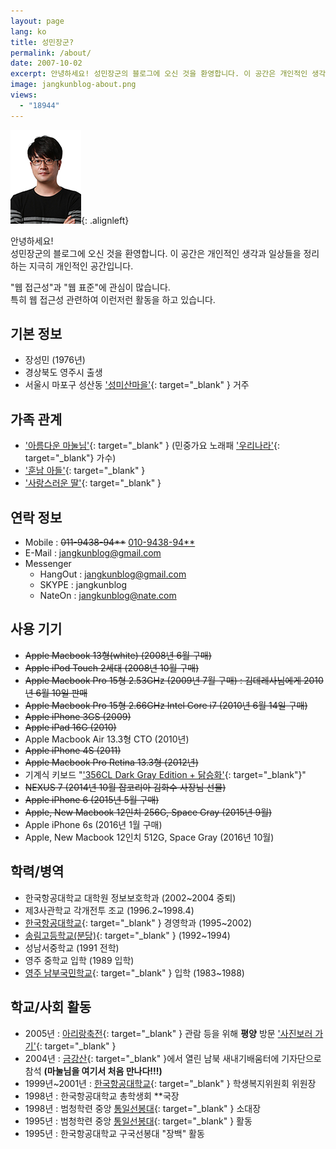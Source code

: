 ```yaml
---
layout: page
lang: ko
title: 성민장군?
permalink: /about/
date: 2007-10-02
excerpt: 안녕하세요! 성민장군의 블로그에 오신 것을 환영합니다. 이 공간은 개인적인 생각과 일상들을 정리하는 지극히 개인적인 공간입니다. 웹 접근성과 웹 표준에 관심이 많습니다. 특히 웹 접근성 관련하여 이런저런 활동을 하고 있습니다.
image: jangkunblog-about.png
views:
  - "18944"
---
```


![성민장군](/assets/img/common/jsm-1.jpg){: .alignleft}
  
안녕하세요!  
성민장군의 블로그에 오신 것을 환영합니다.
이 공간은 개인적인 생각과 일상들을 정리하는 지극히 개인적인 공간입니다.

"웹 접근성"과 "웹 표준"에 관심이 많습니다.  
특히 웹 접근성 관련하여 이런저런 활동을 하고 있습니다.


## 기본 정보

  * 장성민 (1976년)
  * 경상북도 영주시 출생
  * 서울시 마포구 성산동 ['성미산마을'](http://navercast.naver.com/geographic/smalltown/2533){: target="_blank" } 거주

## 가족 관계

  * ['아름다운 마눌님'](https://www.facebook.com/lizzle77){: target="_blank" } (민중가요 노래패 ['우리나라'](http://www.facebook.com/uninara/){: target="_blank"} 가수)
  * ['훈남 아들'](https://www.facebook.com/jangkunblog/media_set?set=ft.10203092919563872&type=1){: target="_blank" }
  * ['사랑스러운 딸'](https://www.facebook.com/jangkunblog/media_set?set=ft.10203122189935613&type=1){: target="_blank" }

## 연락 정보

  * Mobile : ~~011-9438-94**~~ <ins datetime="2009-07-10T09:20+09:00">010-9438-94**</ins>
  * E-Mail : [jangkunblog@gmail.com](http://www.jangkunblog.com/contact/)
  * Messenger 
      * HangOut : jangkunblog@gmail.com
      * SKYPE : jangkunblog
      * NateOn : jangkunblog@nate.com

## 사용 기기

  * ~~Apple Macbook 13형(white) (2008년 6월 구매)~~
  * ~~Apple iPod Touch 2세대 (2008년 10월 구매)~~
  * ~~Apple Macbook Pro 15형 2.53GHz (2009년 7월 구매) : 김데레사님에게 2010년 6월 10일 판매~~
  * ~~Apple Macbook Pro 15형 2.66GHz Intel Core i7 (2010년 6월 14일 구매)~~
  * ~~Apple iPhone 3GS (2009)~~
  * ~~Apple iPad 16G (2010)~~
  * Apple Macbook Air 13.3형 CTO (2010년)
  * ~~Apple iPhone 4S (2011)~~
  * ~~Apple Macbook Pro Retina 13.3형 (2012년)~~
  * 기계식 키보드 "['356CL Dark Gray Edition + 닭승화'](http://www.facebook.com/media/set/?set=a.1003322863333.222.1832703466&type=3#!/photo.php?fbid=3003449785256&set=a.1003322863333.222.1832703466&type=3&theater){: target="_blank"}"
  * ~~NEXUS 7 (2014년 10월 잡코리아 김화수 사장님 선물)~~
  * ~~Apple iPhone 6 (2015년 5월 구매)~~
  * ~~Apple, New Macbook 12인치 256G, Space Gray (2015년 9월)~~
  * Apple iPhone 6s (2016년 1월 구매)
  * Apple, New Macbook 12인치 512G, Space Gray (2016년 10월)

## 학력/병역

  * 한국항공대학교 대학원 정보보호학과 (2002~2004 중퇴)
  * 제3사관학교 각개전투 조교 (1996.2~1998.4)
  * [한국항공대학교](http://www.hau.ac.kr){: target="_blank" } 경영학과 (1995~2002)
  * [송림고등학교(분당)](http://www.songlimhs.net/){: target="_blank" } (1992~1994)
  * 성남서중학교 (1991 전학)
  * 영주 중학교 입학 (1989 입학)
  * [영주 남부국민학교](http://www.yjnambu.es.kr/class/){: target="_blank" } 입학 (1983~1988)

## 학교/사회 활동

  * 2005년 : [아리랑축전](https://goo.gl/GhjZf4){: target="_blank" } 관람 등을 위해 **평양** 방문 ['사진보러 가기'](http://www.flickr.com/photos/jangkunblog/sets/72157623233230136/){: target="_blank" }
  * 2004년 : [금강산](http://www.mtkumgang.com/){: target="_blank" }에서 열린 남북 새내기배움터에 기자단으로 참석 **(마눌님을 여기서 처음 만나다!!!)**
  * 1999년~2001년 : [한국항공대학교](http://www.hau.ac.kr/){: target="_blank" } 학생복지위원회 위원장
  * 1998년 : 한국항공대학교 총학생회 **국장
  * 1998년 : 범청학련 중앙 [통일선봉대](http://terms.naver.com/item.nhn?dirId=704&docId=7773){: target="_blank" } 소대장
  * 1995년 : 범청학련 중앙 [통일선봉대](http://terms.naver.com/item.nhn?dirId=704&docId=7773){: target="_blank" } 활동
  * 1995년 : 한국항공대학교 구국선봉대 "장백" 활동
  